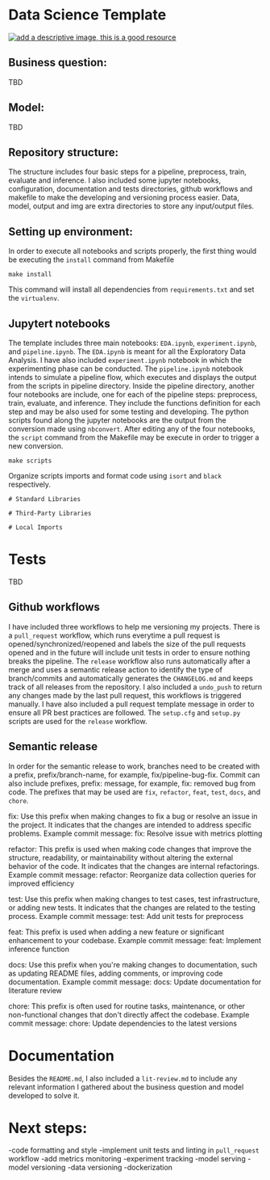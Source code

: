 # Data Science Template

[![add a descriptive image, this is a good resource](.img/undraw_Science_re_mnnr.png)](https://undraw.co/)

## Business question:
TBD

## Model:
TBD

## Repository structure:

The structure includes four basic steps for a pipeline, preprocess, train, evaluate and inference. I also included some jupyter notebooks, configuration, documentation and tests directories, github workflows and makefile to make the developing and versioning process easier. Data, model, output and img are extra directories to store any input/output files.

## Setting up environment:

In order to execute all notebooks and scripts properly, the first thing would be executing the `install` command from Makefile

```
make install
```

This command will install all dependencies from `requirements.txt` and set the `virtualenv`.

## Jupytert notebooks

The template includes three main notebooks: `EDA.ipynb`, `experiment.ipynb`, and `pipeline.ipynb`. The `EDA.ipynb` is meant for all the Exploratory Data Analysis. I have also included `experiment.ipynb` notebook in which the experimenting phase can be conducted. The `pipeline.ipynb` notebook intends to simulate a pipeline flow, which executes and displays the output from the scripts in pipeline directory.
Inside the pipeline directory, another four notebooks are include, one for each of the pipeline steps: preprocess, train, evaluate, and inference. They include the functions definition for each step and may be also used for some testing and developing. The python scripts found along the jupyter notebooks are the output from the conversion made using `nbconvert`. After editing any of the four notebooks, the `script` command from the Makefile may be execute in order to trigger a new conversion.

```
make scripts
```

Organize scripts imports and format code using `isort` and `black` respectively. 
```
# Standard Libraries

# Third-Party Libraries

# Local Imports
```

# Tests
TBD

## Github workflows

I have included three workflows to help me versioning my projects. There is a `pull_request` workflow, which runs everytime a pull request is opened/synchronized/reopened and labels the size of the pull requests opened and in the future will include unit tests in order to ensure nothing breaks the pipeline. The `release` workflow also runs automatically after a merge and uses a semantic release action to identify the type of branch/commits and automatically generates the `CHANGELOG.md` and keeps track of all releases from the repository. I also included a `undo_push` to return any changes made by the last pull request, this workflows is triggered manually.
I have also included a pull request template message in order to ensure all PR best practices are followed.
The `setup.cfg` and `setup.py` scripts are used for the `release` workflow.

## Semantic release

In order for the semantic release to work, branches need to be created with a prefix, prefix/branch-name, for example, fix/pipeline-bug-fix. Commit can also include prefixes, prefix: message, for example, fix: removed bug from code.
The prefixes that may be used are `fix`, `refactor`, `feat`, `test`, `docs`, and `chore`.

fix: Use this prefix when making changes to fix a bug or resolve an issue in the project. It indicates that the changes are intended to address specific problems.
Example commit message: fix: Resolve issue with metrics plotting

refactor: This prefix is used when making code changes that improve the structure, readability, or maintainability without altering the external behavior of the code. It indicates that the changes are internal refactorings.
Example commit message: refactor: Reorganize data collection queries for improved efficiency

test: Use this prefix when making changes to test cases, test infrastructure, or adding new tests. It indicates that the changes are related to the testing process.
Example commit message: test: Add unit tests for preprocess

feat: This prefix is used when adding a new feature or significant enhancement to your codebase.
Example commit message: feat: Implement inference function

docs: Use this prefix when you're making changes to documentation, such as updating README files, adding comments, or improving code documentation.
Example commit message: docs: Update documentation for literature review

chore: This prefix is often used for routine tasks, maintenance, or other non-functional changes that don't directly affect the codebase.
Example commit message: chore: Update dependencies to the latest versions

# Documentation

Besides the `README.md`, I also included a `lit-review.md` to include any relevant information I gathered about the business question and model developed to solve it.

# Next steps:

-code formatting and style
-implement unit tests and linting in `pull_request` workflow
-add metrics monitoring
-experiment tracking
-model serving
-model versioning
-data versioning
-dockerization